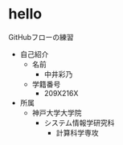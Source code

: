 # hello
GitHubフローの練習
- 自己紹介
  - 名前
    - 中井彩乃
  - 学籍番号
    - 209X216X
- 所属
  - 神戸大学大学院
    - システム情報学研究科
      - 計算科学専攻